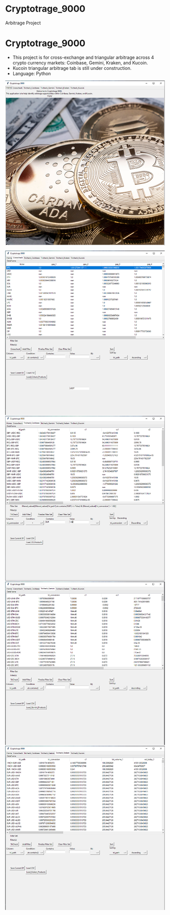 # Cryptotrage_9000
Arbitrage Project

# Cryptotrage_9000

- This project is for cross-exchange and triangular arbitrage across 4 crypto currency markets: Coinbase, Gemini, Kraken, and Kucoin.
- Kucoin triangular arbitrage tab is still under construction.
- Language: Python

[![Watch the video](https://github.com/JasonSpaw/Cryptotrage_9000/blob/main/Home.png)](https://youtu.be/dPmhGKzdF7Y)

![](https://github.com/JasonSpaw/Cryptotrage_9000/blob/main/CrossCheck.png) ![](https://github.com/JasonSpaw/Cryptotrage_9000/blob/main/Coinbase_filtered.png)
![](https://github.com/JasonSpaw/Cryptotrage_9000/blob/main/Gemini.png) ![](https://github.com/JasonSpaw/Cryptotrage_9000/blob/main/Kraken.png)

